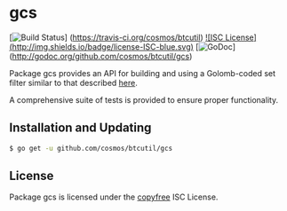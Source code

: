 gcs
==========

[![Build Status](http://img.shields.io/travis/cosmos/btcutil.svg)]
(https://travis-ci.org/cosmos/btcutil) [![ISC License]
(http://img.shields.io/badge/license-ISC-blue.svg)](http://copyfree.org)
[![GoDoc](https://godoc.org/github.com/cosmos/btcutil/gcs?status.png)]
(http://godoc.org/github.com/cosmos/btcutil/gcs)

Package gcs provides an API for building and using a Golomb-coded set filter
similar to that described [here](http://giovanni.bajo.it/post/47119962313/golomb-coded-sets-smaller-than-bloom-filters).

A comprehensive suite of tests is provided to ensure proper functionality.

## Installation and Updating

```bash
$ go get -u github.com/cosmos/btcutil/gcs
```

## License

Package gcs is licensed under the [copyfree](http://copyfree.org) ISC
License.

